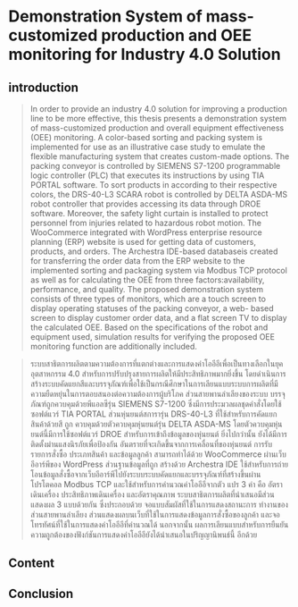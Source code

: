 
# Demonstration System of mass-customized production and  OEE monitoring for Industry 4.0 Solution

## introduction

> In order to provide an industry 4.0 solution for improving a production line to be more effective, this thesis presents a demonstration system of mass-customized production and overall equipment effectiveness (OEE) monitoring. A color-based sorting and packing system is implemented for use as an illustrative case study to emulate the flexible manufacturing system that creates custom-made options. The packing conveyor is controlled by SIEMENS S7-1200 programmable logic controller (PLC) that executes its instructions by using TIA PORTAL software. To sort products in according to their respective colors, the DRS-40-L3 SCARA robot is controlled by DELTA ASDA-MS robot controller that provides accessing its data through DROE software.
Moreover, the safety light curtain is installed to protect personnel from injuries related to hazardous robot motion. The WooCommerce integrated with WordPress enterprise resource planning (ERP) website is used for getting data of customers, products, and orders. The Archestra IDE-based databaseis created for transferring the order data from the ERP website to the implemented sorting and packaging system via Modbus TCP
protocol as well as for calculating the OEE from three factors:availability, performance, and quality. The proposed demonstration system consists of three types of monitors, which are a touch screen to display operating statuses of the packing conveyor, a web- based screen to display customer order data, and a flat screen TV to display the calculated OEE. Based on the specifications of the robot and equipment used,
simulation results for verifying the proposed OEE monitoring function are additionally
included.

> ระบบสาธิตการผลิตตามความต้องการที่แตกต่างและการแสดงค่าโออีอีเพื่อเป็นทางเลือกในยุคอุตสาหกรรม 4.0 สําหรับการปรับปรุงสายการผลิตให้มีประสิทธิภาพมากยิ่งขึ้น โดยดําเนินการสร้างระบบคัดแยกสีและบรรจุภัณฑ์เพื่อใช้เป็นกรณีศึกษาในการเลียนแบบระบบการผลิตที่มีความยืดหยุ่นในการตอบสนองต่อความต้องการผู้บริโภค ส่วนสายพานลําเลียงของระบบ
บรรจุภัณฑ์ถูกควบคุมด้วยพีแอลซีรุ่น SIEMENS S7-1200 ซึ่งมีการประมวลผลชุดคําสั่งโดยใช้ซอฟต์แวร์ TIA PORTAL ส่วนหุ่นยนต์สการารุ่น DRS-40-L3 ที่ใช้สําหรับการคัดแยกสินค้าด้วยสี ถูก
ควบคุมด้วยตัวควบคุมหุ่นยนต์รุ่น DELTA ASDA-MS โดยตัวควบคุมหุ่นยนต์นี้มีการใช้ซอฟต์แวร์ DROE สําหรับการเข้าถึงข้อมูลของหุ่นยนต์ ยิ่งไปกว่านั้น ยังได้มีการติดตั้งม่านแสงนิรภัยเพื่อป้องกัน
อันตรายที่จะเกิดขึ้นจากการเคลื่อนที่ของหุ่นยนต์ การรับรายการสั่งซื้อ ประเภทสินค้า และข้อมูลลูกค้า สามารถทําได้ด้วย WooCommerce ผ่านเว็บอีอาร์พีของ WordPress ส่วนฐานข้อมูลที่ถูก
สร้างด้วย Archestra IDE ใช้สําหรับการถ่ายโอนข้อมูลสั่งซื้อจากเว็บอีอาร์พีไปยังระบบระบบคัดแยกและบรรจุภัณฑ์ที่สร้างขึ้นผ่านโปรโตคอล Modbus TCP และใช้สําหรับการคํานวณค่าโออีอีจากตัว
แปร 3 ค่า คือ อัตราเดินเครื่อง ประสิทธิภาพเดินเครื่อง และอัตราคุณภาพ ระบบสาธิตการผลิตที่นําเสนอมีส่วนแสดงผล 3 แบบด้วยกัน ซึ่งประกอบด้วย จอแบบสัมผัสที่ใช้ในการแสดงสถานะการ
ทํางานของส่วนสายพานลําเลียง ส่วนแสดงผลบนเว็บที่ใช้ในการแสดงข้อมูลการสั่งซื้อของลูกค้า และจอโทรทัศน์ที่ใช้ในการแสดงค่าโออีอีที่คํานวณได้ นอกจากนั้น ผลการเลียนแบบสําหรับการยืนยัน
ความถูกต้องของฟังก์ชันการแสดงค่าโออีอียังได้นําเสนอในปริญญานิพนธ์นี้ อีกด้วย





## Content


## Conclusion
